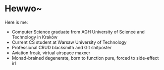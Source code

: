 # Hewwo~ 

Here is me:
 - Computer Science graduate from AGH University of Science and Technology in Kraków
 - Current CS student at Warsaw University of Technology
 - Professional CRUD blacksmith and Git shitposter
 - Aviation freak, virtual airspace maxxer
 - Monad-brained degenerate, born to function pure, forced to side-effect irl

<!--
[![Top Langs](https://github-readme-stats.vercel.app/api/top-langs/?username=VeryLongNicknameSuchWow&theme=transparent&layout=compact&hide=jupyter%20notebook)](https://github.com/anuraghazra/github-readme-stats)

**VeryLongNicknameSuchWow/VeryLongNicknameSuchWow** is a ✨ _special_ ✨ repository because its `README.md` (this file) appears on your GitHub profile.

Here are some ideas to get you started:

- 🔭 I’m currently working on ...
- 🌱 I’m currently learning ...
- 👯 I’m looking to collaborate on ...
- 🤔 I’m looking for help with ...
- 💬 Ask me about ...
- 📫 How to reach me: ...
- 😄 Pronouns: ...
- ⚡ Fun fact: ...
-->
